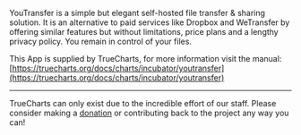 YouTransfer is a simple but elegant self-hosted file transfer &amp; sharing solution. It is an alternative to paid services like Dropbox and WeTransfer by offering similar features but without limitations, price plans and a lengthy privacy policy. You remain in control of your files.


This App is supplied by TrueCharts, for more information visit the manual: [https://truecharts.org/docs/charts/incubator/youtransfer](https://truecharts.org/docs/charts/incubator/youtransfer)

---

TrueCharts can only exist due to the incredible effort of our staff.
Please consider making a [donation](https://truecharts.org/docs/about/sponsor) or contributing back to the project any way you can!
